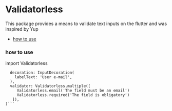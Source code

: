 # Validatorless

This package provides a means to validate text inputs on the flutter and was inspired by Yup

* [how to use](#general-info)

### how to use
import Validatorless

```TextFormField(
  decoration: InputDecoration(
    labelText: 'User e-mail',
  ),
  validator: Validatorless.multiple([
     Validatorless.email('The field must be an email')
     Validatorless.required('The field is obligatory')
   ]),
)```